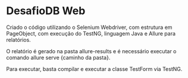 # DesafioDB Web

Criado o código utilizando o Selenium Webdriver, com estrutura em PageObject, com execução do TestNG, linguagem Java e Allure para relatórios. 

O relatório é gerado na pasta allure-results e é necessário executar o comando allure serve {caminho da pasta}.

Para executar, basta compilar e executar a classe TestForm via TestNG.
